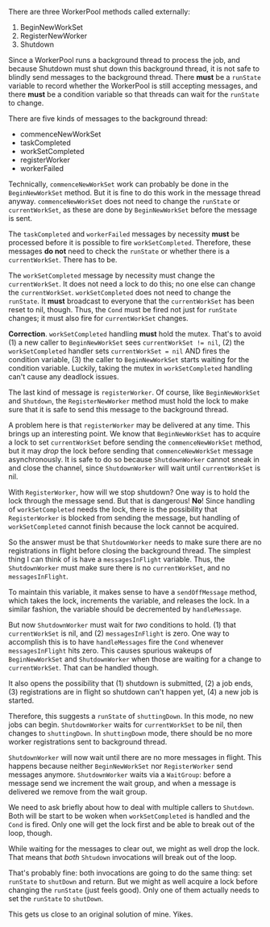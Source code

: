 There are three WorkerPool methods called externally:

1. BeginNewWorkSet
2. RegisterNewWorker
3. Shutdown

Since a WorkerPool runs a background thread to process the job, and
because Shutdown must shut down this background thread, it is not safe
to blindly send messages to the background thread. There **must** be a
`runState` variable to record whether the WorkerPool is still accepting
messages, and there **must** be a condition variable so that threads can
wait for the `runState` to change.

There are five kinds of messages to the background thread:

* commenceNewWorkSet
* taskCompleted
* workSetCompleted
* registerWorker
* workerFailed

Technically, `commenceNewWorkSet` work can probably be done in the
`BeginNewWorkSet` method. But it is fine to do this work in the message
thread anyway. `commenceNewWorkSet` does not need to change the
`runState` or `currentWorkSet`, as these are done by `BeginNewWorkSet`
before the message is sent.

The `taskCompleted` and `workerFailed` messages by necessity **must** be
processed before it is possible to fire `workSetCompleted`. Therefore,
these messages **do not** need to check the `runState` or whether there
is a `currentWorkSet`. There has to be.

The `workSetCompleted` message by necessity must change the
`currentWorkSet`. It does not need a lock to do this; no one else can
change the `currentWorkSet`. `workSetCompleted` does not need to change
the `runState`. It **must** broadcast to everyone that the
`currentWorkSet` has been reset to nil, though. Thus, the `Cond` must be
fired not just for `runState` changes; it must also fire for
`currentWorkSet` changes.

**Correction**. `workSetCompleted` handling **must** hold the mutex.
That's to avoid (1) a new caller to `BeginNewWorkSet` sees
`currentWorkSet != nil`, (2) the `workSetCompleted` handler sets
`currentWorkSet = nil` AND fires the condition variable, (3) the caller
to `BeginNewWorkSet` starts waiting for the condition variable. Luckily,
taking the mutex in `workSetCompleted` handling can't cause any
deadlock issues.

The last kind of message is `registerWorker`. Of course, like
`BeginNewWorkSet` and `Shutdown`, the `RegisterNewWorker` method must
hold the lock to make sure that it is safe to send this message to the
background thread.

A problem here is that `registerWorker` may be delivered at any time.
This brings up an interesting point. We know that `BeginNewWorkSet` has
to acquire a lock to set `currentWorkSet` before sending the
`commenceNewWorkSet` method, but it may *drop* the lock before sending
that `commenceNewWorkSet` message asynchronously. It is safe to do so
because `ShutdownWorker` cannot sneak in and close the channel, since
`ShutdownWorker` will wait until `currentWorkSet` is nil.

With `RegisterWorker`, how will we stop shutdown? One way is to hold the
lock through the message send. But that is dangerous! **No**! Since
handling of `workSetCompleted` needs the lock, there is the possibility
that `RegisterWorker` is blocked from sending the message, but handling
of `workSetCompleted` cannot finish because the lock cannot be acquired.

So the answer must be that `ShutdownWorker` needs to make sure there are
no registrations in flight before closing the background thread. The
simplest thing I can think of is have a `messagesInFlight` variable.
Thus, the `ShutdownWorker` must make sure there is no `currentWorkSet`,
and no `messagesInFlight`.

To maintain this variable, it makes sense to have a `sendOffMessage`
method, which takes the lock, increments the variable, and releases the
lock. In a similar fashion, the variable should be decremented by
`handleMessage`.

But now `ShutdownWorker` must wait for *two* conditions to hold. (1)
that `currentWorkSet` is nil, and (2) `messagesInFlight` is zero. One
way to accomplish this is to have `handleMessages` fire the `Cond`
whenever `messagesInFlight` hits zero. This causes spurious wakeups of
`BeginNewWorkSet` and `ShutdownWorker` when those are waiting for a
change to `currentWorkSet`. That can be handled though.

It also opens the possibility that (1) shutdown is submitted, (2) a job
ends, (3) registrations are in flight so shutdown can't happen yet, (4)
a new job is started.

Therefore, this suggests a `runState` of `shuttingDown`. In this mode,
no new jobs can begin. `ShutdownWorker` waits for `currentWorkSet` to be
nil, then changes to `shuttingDown`. In `shuttingDown` mode, there
should be no more worker registrations sent to background thread.

`ShutdownWorker` will now wait until there are no more messages in
flight. This happens because neither `BeginNewWorkSet` nor
`RegisterWorker` send messages anymore. `ShutdownWorker` waits via a
`WaitGroup`: before a message send we increment the wait group, and when
a message is delivered we remove from the wait group.

We need to ask briefly about how to deal with multiple callers to
`Shutdown`. Both will be start to be woken when `workSetCompleted` is
handled and the `Cond` is fired. Only one will get the lock first and be
able to break out of the loop, though.

While waiting for the messages to clear out, we might as well drop the
lock. That means that *both* `Shtudown` invocations will break out of
the loop.

That's probably fine: both invocations are going to do the same thing:
set `runState` to `shutDown` and return. But we might as well acquire a
lock before changing the `runState` (just feels good). Only one of them
actually needs to set the `runState` to `shutDown`.

This gets us close to an original solution of mine. Yikes.
